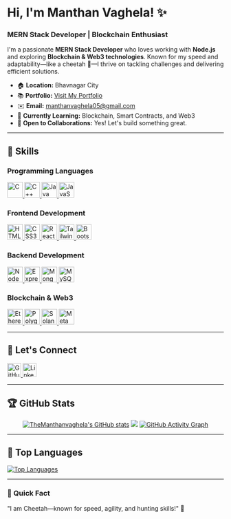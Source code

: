 # Hi, I'm Manthan Vaghela! ✨

### MERN Stack Developer | Blockchain Enthusiast

I'm a passionate **MERN Stack Developer** who loves working with **Node.js** and exploring **Blockchain & Web3 technologies**. Known for my speed and adaptability—like a cheetah 🐆—I thrive on tackling challenges and delivering efficient solutions.

- 🏠 **Location:** Bhavnagar City
- 📚 **Portfolio:** [Visit My Portfolio](http://botverse.live/)
- ✉️ **Email:** [manthanvaghela05@gmail.com](mailto:manthanvaghela05@gmail.com)
- 🧠 **Currently Learning:** Blockchain, Smart Contracts, and Web3
- 🤝 **Open to Collaborations:** Yes! Let's build something great.

---

## 🔧 Skills

### Programming Languages
<p align="left">
  <a href="https://docs.microsoft.com/en-us/cpp/?view=msvc-170" target="_blank" rel="noreferrer">
    <img src="https://raw.githubusercontent.com/danielcranney/readme-generator/main/public/icons/skills/c-colored.svg" width="36" height="36" alt="C" />
  </a>
  <a href="https://docs.microsoft.com/en-us/cpp/?view=msvc-170" target="blank" rel="noreferrer">
    <img src="https://raw.githubusercontent.com/danielcranney/readme-generator/main/public/icons/skills/cplusplus-colored.svg" width="36" height="36" alt="C++" />
  </a>
  <a href="https://www.oracle.com/java/" target="_blank" rel="noreferrer">
    <img src="https://raw.githubusercontent.com/danielcranney/readme-generator/main/public/icons/skills/java-colored.svg" width="36" height="36" alt="Java" />
  </a>
  <a href="https://developer.mozilla.org/en-US/docs/Web/JavaScript" target="_blank" rel="noreferrer">
    <img src="https://raw.githubusercontent.com/danielcranney/readme-generator/main/public/icons/skills/javascript-colored.svg" width="36" height="36" alt="JavaScript" />
  </a>
</p>

### Frontend Development
<p>
  <a href="https://developer.mozilla.org/en-US/docs/Glossary/HTML5" target="_blank" rel="noreferrer">
    <img src="https://raw.githubusercontent.com/danielcranney/readme-generator/main/public/icons/skills/html5-colored.svg" width="36" height="36" alt="HTML5" />
  </a>
  <a href="https://www.w3.org/TR/CSS/#css" target="_blank" rel="noreferrer">
    <img src="https://raw.githubusercontent.com/danielcranney/readme-generator/main/public/icons/skills/css3-colored.svg" width="36" height="36" alt="CSS3" />
  </a>
  <a href="https://reactjs.org/" target="_blank" rel="noreferrer">
    <img src="https://raw.githubusercontent.com/danielcranney/readme-generator/main/public/icons/skills/react-colored.svg" width="36" height="36" alt="React" />
  </a>
  <a href="https://tailwindcss.com/" target="_blank" rel="noreferrer">
    <img src="https://raw.githubusercontent.com/danielcranney/readme-generator/main/public/icons/skills/tailwindcss-colored.svg" width="36" height="36" alt="TailwindCSS" />
  </a>
  <a href="https://getbootstrap.com/" target="_blank" rel="noreferrer">
    <img src="https://raw.githubusercontent.com/danielcranney/readme-generator/main/public/icons/skills/bootstrap-colored.svg" width="36" height="36" alt="Bootstrap" />
  </a>
</p>

### Backend Development
<p>
  <a href="https://nodejs.org/en/" target="_blank" rel="noreferrer">
    <img src="https://raw.githubusercontent.com/danielcranney/readme-generator/main/public/icons/skills/nodejs-colored.svg" width="36" height="36" alt="NodeJS" />
  </a>
  <a href="https://expressjs.com/" target="_blank" rel="noreferrer">
    <img src="https://raw.githubusercontent.com/danielcranney/readme-generator/main/public/icons/skills/express-colored.svg" width="36" height="36" alt="Express" />
  </a>
  <a href="https://www.mongodb.com/" target="_blank" rel="noreferrer">
    <img src="https://raw.githubusercontent.com/danielcranney/readme-generator/main/public/icons/skills/mongodb-colored.svg" width="36" height="36" alt="MongoDB" />
  </a>
  <a href="https://www.mysql.com/" target="_blank" rel="noreferrer">
    <img src="https://raw.githubusercontent.com/danielcranney/readme-generator/main/public/icons/skills/mysql-colored.svg" width="36" height="36" alt="MySQL" />
  </a>
</p>

### Blockchain & Web3
<p>
  <a href="https://ethereum.org/en/" target="_blank" rel="noreferrer">
    <img src="https://raw.githubusercontent.com/danielcranney/readme-generator/main/public/icons/skills/ethereum-colored.svg" width="36" height="36" alt="Ethereum" />
  </a>
  <a href="https://polygon.technology/" target="_blank" rel="noreferrer">
    <img src="https://raw.githubusercontent.com/danielcranney/readme-generator/main/public/icons/skills/polygon-colored.svg" width="36" height="36" alt="Polygon" />
  </a>
  <a href="https://solana.com/" target="_blank" rel="noreferrer">
    <img src="https://raw.githubusercontent.com/danielcranney/readme-generator/main/public/icons/skills/solana-colored.svg" width="36" height="36" alt="Solana" />
  </a>
  <a href="https://metamask.io/" target="_blank" rel="noreferrer">
    <img src="https://raw.githubusercontent.com/danielcranney/readme-generator/main/public/icons/skills/metamask-colored.svg" width="36" height="36" alt="MetaMask" />
  </a>
</p>

---

## 💬 Let's Connect

<p>
  <a href="https://www.github.com/TheManthanvaghela" target="_blank" rel="noreferrer">
    <img src="https://raw.githubusercontent.com/danielcranney/readme-generator/main/public/icons/socials/github-dark.svg" width="32" height="32" alt="GitHub" />
  </a>
  <a href="https://www.linkedin.com/in/manthanvaghela05" target="_blank" rel="noreferrer">
    <img src="https://raw.githubusercontent.com/danielcranney/readme-generator/main/public/icons/socials/linkedin-dark.svg" width="32" height="32" alt="LinkedIn" />
  </a>
</p>

---

## 🏆 GitHub Stats

<div align="center">
  <a href="http://www.github.com/TheManthanvaghela"><img src="https://github-readme-stats.vercel.app/api?username=TheManthanvaghela&show_icons=true&count_private=true&title_color=ff7b72&text_color=c9d1d9&icon_color=ff7b72&bg_color=0d1117&hide_border=true&hide=issues" alt="TheManthanvaghela's GitHub stats" /></a>
  <a href="http://www.github.com/TheManthanvaghela"><img src="https://github-readme-streak-stats.herokuapp.com/?user=TheManthanvaghela&stroke=c9d1d9&background=0d1117&ring=ff7b72&fire=ff7b72&currStreakNum=c9d1d9&currStreakLabel=ff7b72&sideNums=c9d1d9&sideLabels=c9d1d9&dates=c9d1d9&hide_border=true" /></a>
  <a href="http://www.github.com/TheManthanvaghela"><img src="https://github-readme-activity-graph.vercel.app/graph?username=TheManthanvaghela&bg_color=0d1117&color=c9d1d9&line=ff7b72&point=c9d1d9&area_color=0d1117&hide_border=true" alt="GitHub Activity Graph" /></a>
</div>

---

## 🎨 Top Languages

<a href="http://www.github.com/TheManthanvaghela">
  <img src="https://github-readme-stats.vercel.app/api/top-langs/?username=TheManthanvaghela&langs_count=8&title_color=ff7b72&text_color=c9d1d9&icon_color=ff7b72&bg_color=0d1117&hide_border=true&locale=en" alt="Top Languages" />
</a>

---

### 🚀 Quick Fact

"I am Cheetah—known for speed, agility, and hunting skills!" 🐆
